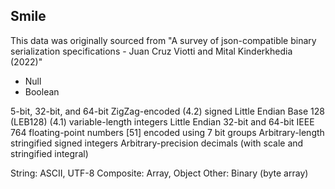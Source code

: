 ## Smile

This data was originally sourced from "A survey of json-compatible binary serialization specifications - Juan Cruz Viotti and Mital Kinderkhedia (2022)"

* Null
* Boolean

5-bit, 32-bit, and 64-bit ZigZag-encoded (4.2) signed Little Endian
Base 128 (LEB128) (4.1) variable-length integers
Little Endian 32-bit and 64-bit IEEE 764 floating-point numbers [51]
encoded using 7 bit groups
Arbitrary-length stringified signed integers
Arbitrary-precision decimals (with scale and stringified integral)

String: ASCII, UTF-8
Composite: Array, Object
Other: Binary (byte array)